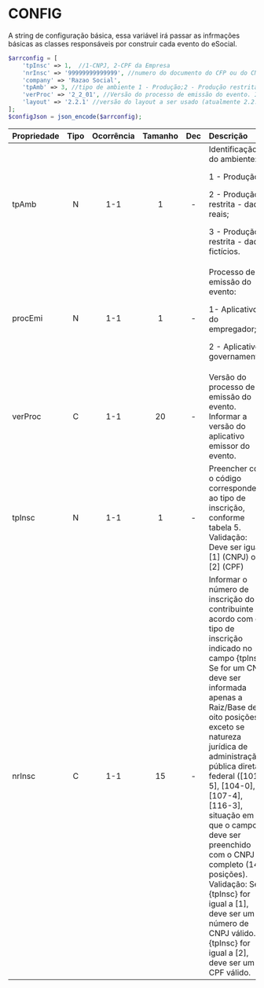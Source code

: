 # CONFIG

A string de configuração básica, essa variável irá passar as infrmações básicas as classes responsáveis por construir cada evento do eSocial. 

```php
$arrconfig = [
    'tpInsc' => 1,  //1-CNPJ, 2-CPF da Empresa
    'nrInsc' => '99999999999999', //numero do documento do CFP ou do CNPJ da Empresa
    'company' => 'Razao Social',
    'tpAmb' => 3, //tipo de ambiente 1 - Produção;2 - Produção restrita - dados reais;3 - Produção restrita - dados fictícios.
    'verProc' => '2_2_01', //Versão do processo de emissão do evento. Informar a versão do aplicativo emissor do evento.
    'layout' => '2.2.1' //versão do layout a ser usado (atualmente 2.2.1)
];
$configJson = json_encode($arrconfig);
```
| Propriedade | Tipo | Ocorrência | Tamanho | Dec | Descrição |
| :---  | :---: | :---: | :---: | :---: | :--- |
| tpAmb | N | 1-1 | 1 | - | Identificação do ambiente: <p>1 - Produção;</p><p>2 - Produção restrita - dados reais;</p><p>3 - Produção restrita - dados fictícios.</p> |
| procEmi | N | 1-1 | 1 | - | Processo de emissão do evento: <p>1- Aplicativo do empregador;</p><p>2 - Aplicativo governamental.</p>|
| verProc | C | 1-1 | 20 | - | Versão do processo de emissão do evento.  Informar a versão do aplicativo emissor do evento. |
| tpInsc | N | 1-1 | 1 | - | Preencher com o código correspondente ao tipo de inscrição, conforme tabela 5. Validação: Deve ser igual a [1] (CNPJ) ou [2] (CPF) |
| nrInsc | C | 1-1 | 15 | - | Informar o número de inscrição do contribuinte de acordo com o tipo de inscrição indicado no campo {tpInsc}. Se for um CNPJ deve ser informada apenas a Raiz/Base de oito posições, exceto se natureza jurídica de administração pública direta federal ([101-5], [104-0], [107-4], [116-3], situação em que o campo deve ser preenchido com o CNPJ completo (14 posições). Validação: Se {tpInsc} for igual a [1], deve ser um número de CNPJ válido. Se {tpInsc} for igual a [2], deve ser um CPF válido. |




